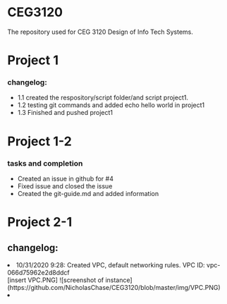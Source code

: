 # CEG3120
The repository used for CEG 3120 Design of Info Tech Systems.


<h1>Project 1</h1>
<h3>changelog:</h3>
<ul>
  <li>1.1 created the respository/script folder/and script project1.</li>
  <li>1.2 testing git commands and added echo hello world in project1</li>
  <li>1.3 Finished and pushed project1</li>
</ul>
<h1>Project 1-2</h1>
<h3>tasks and completion</h3>
<ul>
  <li>Created an issue in github for #4</li>
  <li>Fixed issue and closed the issue</li>
  <li>Created the git-guide.md and added information</li>
</ul>
<h1>Project 2-1</h1>
<h2>changelog:</h2>
<ui>
  <li>10/31/2020 9:28: Created VPC, default networking rules. VPC ID: vpc-066d75962e2d8ddcf</li>
  [insert VPC.PNG]
  ![screenshot of instance](https://github.com/NicholasChase/CEG3120/blob/master/img/VPC.PNG)
  <li></li>
  
</ui>
